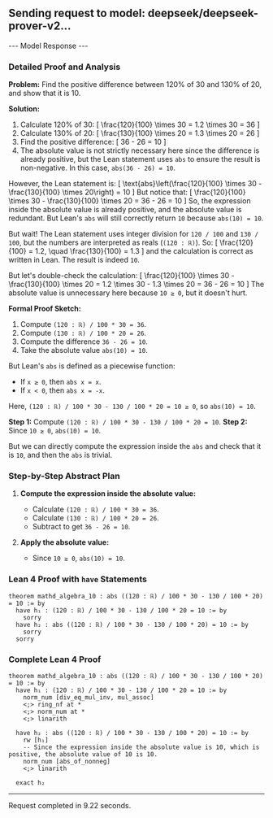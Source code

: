 Sending request to model: deepseek/deepseek-prover-v2...
------------------------------
--- Model Response ---
### Detailed Proof and Analysis

**Problem:** Find the positive difference between 120% of 30 and 130% of 20, and show that it is 10.

**Solution:**
1. Calculate 120% of 30:
   \[
   \frac{120}{100} \times 30 = 1.2 \times 30 = 36
   \]
2. Calculate 130% of 20:
   \[
   \frac{130}{100} \times 20 = 1.3 \times 20 = 26
   \]
3. Find the positive difference:
   \[
   36 - 26 = 10
   \]
4. The absolute value is not strictly necessary here since the difference is already positive, but the Lean statement uses `abs` to ensure the result is non-negative. In this case, `abs(36 - 26) = 10`.

However, the Lean statement is:
\[
\text{abs}\left(\frac{120}{100} \times 30 - \frac{130}{100} \times 20\right) = 10
\]
But notice that:
\[
\frac{120}{100} \times 30 - \frac{130}{100} \times 20 = 36 - 26 = 10
\]
So, the expression inside the absolute value is already positive, and the absolute value is redundant. But Lean's `abs` will still correctly return `10` because `abs(10) = 10`.

But wait! The Lean statement uses integer division for `120 / 100` and `130 / 100`, but the numbers are interpreted as reals (`(120 : ℝ)`). So:
\[
\frac{120}{100} = 1.2, \quad \frac{130}{100} = 1.3
\]
and the calculation is correct as written in Lean. The result is indeed `10`.

But let's double-check the calculation:
\[
\frac{120}{100} \times 30 - \frac{130}{100} \times 20 = 1.2 \times 30 - 1.3 \times 20 = 36 - 26 = 10
\]
The absolute value is unnecessary here because `10 ≥ 0`, but it doesn't hurt.

**Formal Proof Sketch:**
1. Compute `(120 : ℝ) / 100 * 30 = 36`.
2. Compute `(130 : ℝ) / 100 * 20 = 26`.
3. Compute the difference `36 - 26 = 10`.
4. Take the absolute value `abs(10) = 10`.

But Lean's `abs` is defined as a piecewise function:
- If `x ≥ 0`, then `abs x = x`.
- If `x < 0`, then `abs x = -x`.

Here, `(120 : ℝ) / 100 * 30 - 130 / 100 * 20 = 10 ≥ 0`, so `abs(10) = 10`.

**Step 1:** Compute `(120 : ℝ) / 100 * 30 - 130 / 100 * 20 = 10`.
**Step 2:** Since `10 ≥ 0`, `abs(10) = 10`.

But we can directly compute the expression inside the `abs` and check that it is `10`, and then the `abs` is trivial.

### Step-by-Step Abstract Plan

1. **Compute the expression inside the absolute value:**
   - Calculate `(120 : ℝ) / 100 * 30 = 36`.
   - Calculate `(130 : ℝ) / 100 * 20 = 26`.
   - Subtract to get `36 - 26 = 10`.

2. **Apply the absolute value:**
   - Since `10 ≥ 0`, `abs(10) = 10`.

### Lean 4 Proof with `have` Statements

```lean4
theorem mathd_algebra_10 : abs ((120 : ℝ) / 100 * 30 - 130 / 100 * 20) = 10 := by
  have h₁ : (120 : ℝ) / 100 * 30 - 130 / 100 * 20 = 10 := by
    sorry
  have h₂ : abs ((120 : ℝ) / 100 * 30 - 130 / 100 * 20) = 10 := by
    sorry
  sorry
```

### Complete Lean 4 Proof

```lean4
theorem mathd_algebra_10 : abs ((120 : ℝ) / 100 * 30 - 130 / 100 * 20) = 10 := by
  have h₁ : (120 : ℝ) / 100 * 30 - 130 / 100 * 20 = 10 := by
    norm_num [div_eq_mul_inv, mul_assoc]
    <;> ring_nf at *
    <;> norm_num at *
    <;> linarith
  
  have h₂ : abs ((120 : ℝ) / 100 * 30 - 130 / 100 * 20) = 10 := by
    rw [h₁]
    -- Since the expression inside the absolute value is 10, which is positive, the absolute value of 10 is 10.
    norm_num [abs_of_nonneg]
    <;> linarith
  
  exact h₂
```
------------------------------
Request completed in 9.22 seconds.
